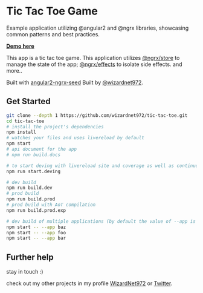 # Tic Tac Toe Game

Example application utilizing @angular2 and @ngrx libraries, showcasing common patterns and best practices. 

**[Demo here](https://wizardnet972.github.io/memory-game-ngrx/)**

This app is a tic tac toe game. This application utilizes [@ngrx/store](https://github.com/ngrx/store) to manage 
the state of the app; [@ngrx/effects](https://github.com/ngrx/effects) to isolate side effects. and more..

Built with [angular2-ngrx-seed](https://github.com/wizardnet972/angular2-seed-ngrx)
Built by [@wizardnet972](https://www.github.com/wizardnet972/).

## Get Started
```bash
git clone --depth 1 https://github.com/wizardnet972/tic-tac-toe.git
cd tic-tac-toe
# install the project's dependencies
npm install
# watches your files and uses livereload by default
npm start
# api document for the app
# npm run build.docs

# to start deving with livereload site and coverage as well as continuous testing
npm run start.deving

# dev build
npm run build.dev
# prod build
npm run build.prod
# prod build with AoT compilation
npm run build.prod.exp

# dev build of multiple applications (by default the value of --app is "app")
npm start -- --app baz
npm start -- --app foo
npm start -- --app bar
```

## Further help

stay in touch :)

check out my other projects in my profile [WizardNet972](https://github.com/wizardnet972/) or [Twitter](https://twitter.com/wizardnet972).
